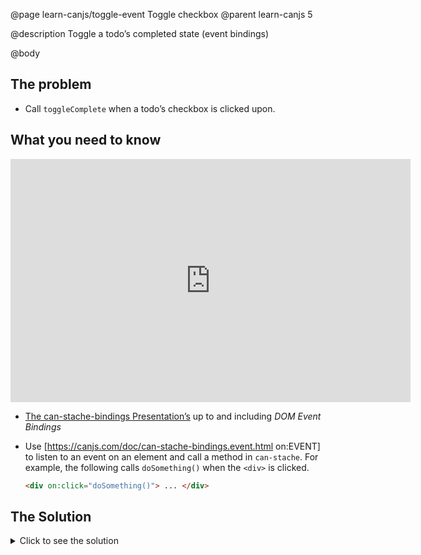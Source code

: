 @page learn-canjs/toggle-event Toggle checkbox
@parent learn-canjs 5

@description Toggle a todo’s completed state (event bindings)

@body


## The problem

- Call `toggleComplete` when a todo’s checkbox is clicked upon.

## What you need to know

<iframe src="https://docs.google.com/presentation/d/e/2PACX-1vTF0-60TwgAwVzRGMKxYnjWtb2dIr1t-x2w2nDmvbc82PU_TxuGD3D2b7FA2cbZ0hmMUZEol3oG7-89/embed?start=false&loop=false&delayms=3000" frameborder="0" width="640" height="389" allowfullscreen="true" mozallowfullscreen="true" webkitallowfullscreen="true"></iframe>

- [The can-stache-bindings Presentation’s](https://docs.google.com/presentation/d/1xiu2fe_mIi37lNcAfTUnNXs-nSvLUDm8BADl_KJIC0g/edit?usp=sharing) up to and including _DOM Event Bindings_
- Use [https://canjs.com/doc/can-stache-bindings.event.html on:EVENT] to listen to an event on an element and call a method in `can-stache`.  For example, the following calls `doSomething()` when the `<div>` is clicked.

   ```html
   <div on:click="doSomething()"> ... </div>
   ```

## The Solution

<details>
<summary>Click to see the solution</summary>

Update _index.stache_ to the following:

@sourceref ./index.html
@highlight 14-16,only

</details>
